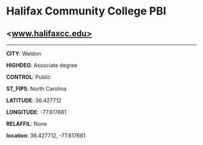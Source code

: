 # Halifax Community College PBI
## <www.halifaxcc.edu>
---
**CITY**: Weldon

**HIGHDEG**: Associate degree

**CONTROL**: Public

**ST_FIPS**: North Carolina

**LATITUDE**: 36.427712

**LONGITUDE**: -77.617681

**RELAFFIL**: None

**location**: 36.427712, -77.617681